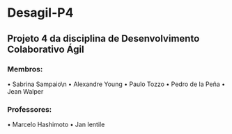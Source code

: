 ﻿# Desagil-P4
## Projeto 4 da disciplina de Desenvolvimento Colaborativo Ágil

### Membros:

• Sabrina Sampaio\n
• Alexandre Young
• Paulo Tozzo
• Pedro de la Peña
• Jean Walper

### Professores:

• Marcelo Hashimoto
• Jan Ientile
